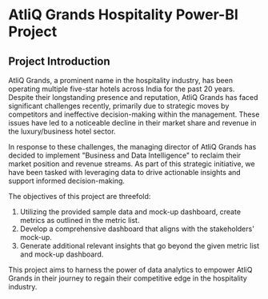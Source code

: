 # AtliQ Grands Hospitality Power-BI Project 
## Project Introduction

AtliQ Grands, a prominent name in the hospitality industry, has been operating multiple five-star hotels across India for the past 20 years. Despite their longstanding presence and reputation, AtliQ Grands has faced significant challenges recently, primarily due to strategic moves by competitors and ineffective decision-making within the management. These issues have led to a noticeable decline in their market share and revenue in the luxury/business hotel sector.

In response to these challenges, the managing director of AtliQ Grands has decided to implement "Business and Data Intelligence" to reclaim their market position and revenue streams. As part of this strategic initiative, we have been tasked with leveraging data to drive actionable insights and support informed decision-making.

The objectives of this project are threefold:
1. Utilizing the provided sample data and mock-up dashboard, create metrics as outlined in the metric list.
2. Develop a comprehensive dashboard that aligns with the stakeholders' mock-up.
3. Generate additional relevant insights that go beyond the given metric list and mock-up dashboard.

This project aims to harness the power of data analytics to empower AtliQ Grands in their journey to regain their competitive edge in the hospitality industry.
